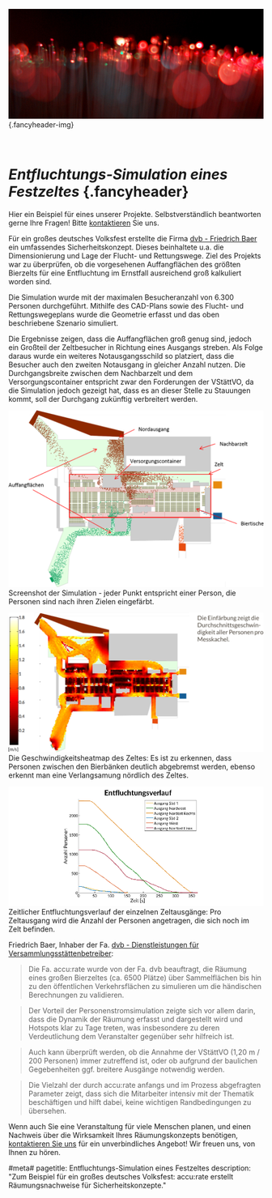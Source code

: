 ![](/img/accurate-bild-start.jpg) {.fancyheader-img}
# <br /> *Entfluchtungs-Simulation eines Fest&shy;zeltes* {.fancyheader}

Hier ein Beispiel für eines unserer Projekte.
Selbstverständlich beantworten gerne Ihre Fragen!
Bitte [kontaktieren](kontakt) Sie uns.

Für ein großes deutsches Volksfest erstellte die Firma [dvb - Friedrich Baer](http://dvb-fb.de/) ein umfassendes Sicherheitskonzept.
Dieses beinhaltete u.a. die Dimensionierung und Lage der Flucht- und Rettungswege.
Ziel des Projekts war zu überprüfen, ob die vorgesehenen Auffangflächen des größten Bierzelts für eine Entfluchtung im Ernstfall ausreichend groß kalkuliert worden sind.

Die Simulation wurde mit der maximalen Besucheranzahl von 6.300 Personen durchgeführt. Mithilfe des CAD-Plans sowie des Flucht- und Rettungswegeplans wurde die Geometrie erfasst und das oben beschriebene Szenario simuliert.

Die Ergebnisse zeigen, dass die Auffangflächen groß genug sind, jedoch ein Großteil der Zeltbesucher in Richtung eines Ausgangs streben.
Als Folge daraus wurde ein weiteres Notausgangsschild so platziert, dass die Besucher auch den zweiten Notausgang in gleicher Anzahl nutzen.
Die Durchgangsbreite zwischen dem Nachbarzelt und dem Versorgungscontainer entspricht zwar den Forderungen der VStättVO, da die Simulation jedoch gezeigt hat, dass es an dieser Stelle zu Stauungen kommt, soll der Durchgang zukünftig verbreitert werden.

![2D-Visualisierung Festzelt](img/referenzen/volksfest-screenshot.png)
Screenshot der Simulation - jeder Punkt entspricht einer Person, die Personen sind nach ihren Zielen eingefärbt.

![Geschwindigkeits-Heatmap Festzelt](img/referenzen/volksfest-heatmap-geschwindigkeit.png)
Die Geschwindigkeitsheatmap des Zeltes: Es ist zu erkennen, dass Personen zwischen den Bierbänken deutlich abgebremst werden, ebenso erkennt man eine Verlangsamung nördlich des Zeltes.

![Entfluchtungsverlauf Festzelt](img/referenzen/volksfest-entfluchtungsverlauf.png) Zeitlicher Entfluchtungsverlauf der einzelnen Zeltausgänge: Pro Zeltausgang wird die Anzahl der Personen angetragen, die sich noch im Zelt befinden.


Friedrich Baer, Inhaber der Fa. [dvb - Dienstleistungen für Versammlungsstättenbetreiber](http://www.dvb-fb.de/):

> Die Fa. accu:rate wurde von der Fa. dvb beauftragt, die Räumung eines großen Bierzeltes (ca. 6500 Plätze) über Sammelflächen bis hin zu den öffentlichen Verkehrsflächen zu simulieren um die händischen Berechnungen zu validieren.

> Der Vorteil der Personenstromsimulation zeigte sich vor allem darin, dass die Dynamik der Räumung erfasst und dargestellt wird und Hotspots klar zu Tage treten, was insbesondere zu deren Verdeutlichung dem Veranstalter gegenüber sehr hilfreich ist.

> Auch kann überprüft werden, ob die Annahme der VStättVO (1,20 m / 200 Personen) immer zutreffend ist, oder ob aufgrund der baulichen Gegebenheiten ggf. breitere Ausgänge notwendig werden.

> Die Vielzahl der durch accu:rate anfangs und im Prozess abgefragten Parameter zeigt, dass sich die Mitarbeiter intensiv mit der Thematik beschäftigen und hilft dabei, keine wichtigen Randbedingungen zu übersehen. 


Wenn auch Sie eine Veranstaltung für viele Menschen planen, und einen Nachweis über die Wirksamkeit Ihres Räumungskonzepts benötigen, [kontaktieren Sie uns](kontakt) für ein unverbindliches Angebot! Wir freuen uns, von Ihnen zu hören.


#meta#
pagetitle: Entfluchtungs-Simulation eines Festzeltes
description: "Zum Beispiel für ein großes deutsches Volksfest: accu:rate erstellt Räumungsnachweise für Sicherheitskonzepte."

